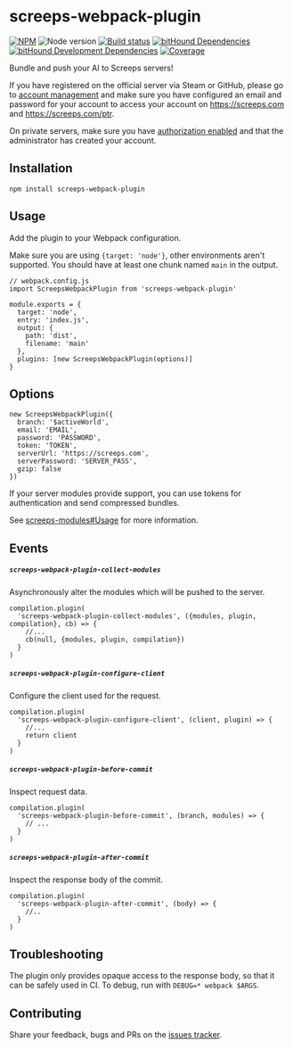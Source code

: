 # screeps-webpack-plugin

[![NPM][npm-badge]][npm] ![Node version][node-badge]  [![Build status][travis-ci-badge]][travis-ci] [![bitHound Dependencies][bithound-badge]][bithound] [![bitHound Development Dependencies][bithound-dev-badge]][bithound-dev] [![Coverage][codecov-badge]][codecov]

Bundle and push your AI to Screeps servers!

If you have registered on the official server via Steam or GitHub, please go to [account management](https://screeps.com/a/#!/account) and make sure you have configured an email and password for your account to access your account on https://screeps.com and https://screeps.com/ptr.

On private servers, make sure you have [authorization enabled](https://github.com/screepsmods/screepsmod-auth) and that the administrator has created your account.

## Installation

```
npm install screeps-webpack-plugin
```

## Usage

Add the plugin to your Webpack configuration.

Make sure you are using `{target: 'node'}`, other environments aren't supported. You should have at least one chunk named `main` in the output.

```
// webpack.config.js
import ScreepsWebpackPlugin from 'screeps-webpack-plugin'

module.exports = {
  target: 'node',
  entry: 'index.js',
  output: {
    path: 'dist',
    filename: 'main'
  },
  plugins: [new ScreepsWebpackPlugin(options)]
}
```

## Options

```
new ScreepsWebpackPlugin({
  branch: '$activeWorld',
  email: 'EMAIL',
  password: 'PASSWORD',
  token: 'TOKEN',
  serverUrl: 'https://screeps.com',
  serverPassword: 'SERVER_PASS',
  gzip: false
})
```

If your server modules provide support, you can use tokens for authentication and send compressed bundles.

See [screeps-modules#Usage](https://github.com/langri-sha/screeps-modules#usage) for more information.

## Events

##### `screeps-webpack-plugin-collect-modules`

Asynchronously alter the modules which will be pushed to the server.

```
compilation.plugin(
  'screeps-webpack-plugin-collect-modules', ({modules, plugin, compilation}, cb) => {
    //...
    cb(null, {modules, plugin, compilation})
  }
)
```

##### `screeps-webpack-plugin-configure-client`

Configure the client used for the request.

```
compilation.plugin(
  'screeps-webpack-plugin-configure-client', (client, plugin) => {
    //...
    return client
  }
)
```

##### `screeps-webpack-plugin-before-commit`

Inspect request data.

```
compilation.plugin(
  'screeps-webpack-plugin-before-commit', (branch, modules) => {
    // ...
  }
)
```

##### `screeps-webpack-plugin-after-commit`

Inspect the response body of the commit.

```
compilation.plugin(
  'screeps-webpack-plugin-after-commit', (body) => {
    //..
  }
)
```

## Troubleshooting

The plugin only provides opaque access to the response body, so that it can be safely used in CI. To debug, run with `DEBUG=* webpack $ARGS`.

## Contributing

Share your feedback, bugs and PRs on the [issues tracker](https://github.com/langri-sha/screeps-webpack-plugin/issues).

[npm]: https://www.npmjs.com/pack1age/screeps-webpack-plugin
[npm-badge]: https://img.shields.io/npm/v/screeps-webpack-plugin.svg
[node-badge]: https://img.shields.io/node/v/screeps-webpack-plugin.svg
[travis-ci]: https://travis-ci.org/langri-sha/screeps-webpack-plugin
[travis-ci-badge]: https://travis-ci.org/langri-sha/screeps-webpack-plugin.svg?branch=master
[codecov]: https://codecov.io/gh/langri-sha/screeps-webpack-plugin
[codecov-badge]: https://codecov.io/gh/langri-sha/screeps-webpack-plugin/branch/master/graph/badge.svg
[bithound]: https://www.bithound.io/github/langri-sha/screeps-webpack-plugin/master/dependencies/npm
[bithound-badge]: https://www.bithound.io/github/langri-sha/screeps-webpack-plugin/badges/dependencies.svg
[bithound-dev]: https://www.bithound.io/github/langri-sha/screeps-webpack-plugin/master/dependencies/npm
[bithound-dev-badge]: https://www.bithound.io/github/langri-sha/screeps-webpack-plugin/badges/devDependencies.svg
